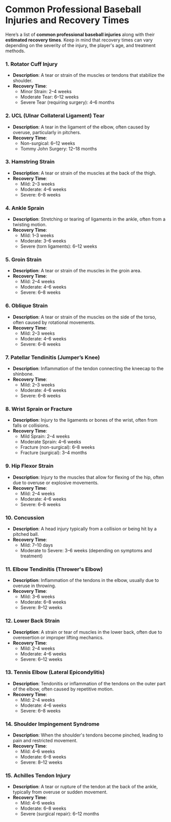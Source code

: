 # Common Professional Baseball Injuries and Recovery Times

Here’s a list of **common professional baseball injuries** along with their **estimated recovery times**. Keep in mind that recovery times can vary depending on the severity of the injury, the player's age, and treatment methods.

### 1. **Rotator Cuff Injury**
   - **Description**: A tear or strain of the muscles or tendons that stabilize the shoulder.
   - **Recovery Time**: 
     - Minor Strain: 2–4 weeks
     - Moderate Tear: 6–12 weeks
     - Severe Tear (requiring surgery): 4–6 months

### 2. **UCL (Ulnar Collateral Ligament) Tear**
   - **Description**: A tear in the ligament of the elbow, often caused by overuse, particularly in pitchers.
   - **Recovery Time**: 
     - Non-surgical: 6–12 weeks
     - Tommy John Surgery: 12–18 months

### 3. **Hamstring Strain**
   - **Description**: A tear or strain of the muscles at the back of the thigh.
   - **Recovery Time**: 
     - Mild: 2–3 weeks
     - Moderate: 4–6 weeks
     - Severe: 6–8 weeks

### 4. **Ankle Sprain**
   - **Description**: Stretching or tearing of ligaments in the ankle, often from a twisting motion.
   - **Recovery Time**: 
     - Mild: 1–3 weeks
     - Moderate: 3–6 weeks
     - Severe (torn ligaments): 6–12 weeks

### 5. **Groin Strain**
   - **Description**: A tear or strain of the muscles in the groin area.
   - **Recovery Time**: 
     - Mild: 2–4 weeks
     - Moderate: 4–6 weeks
     - Severe: 6–8 weeks

### 6. **Oblique Strain**
   - **Description**: A tear or strain of the muscles on the side of the torso, often caused by rotational movements.
   - **Recovery Time**: 
     - Mild: 2–3 weeks
     - Moderate: 4–6 weeks
     - Severe: 6–8 weeks

### 7. **Patellar Tendinitis (Jumper’s Knee)**
   - **Description**: Inflammation of the tendon connecting the kneecap to the shinbone.
   - **Recovery Time**: 
     - Mild: 2–3 weeks
     - Moderate: 4–6 weeks
     - Severe: 6–8 weeks

### 8. **Wrist Sprain or Fracture**
   - **Description**: Injury to the ligaments or bones of the wrist, often from falls or collisions.
   - **Recovery Time**: 
     - Mild Sprain: 2–4 weeks
     - Moderate Sprain: 4–6 weeks
     - Fracture (non-surgical): 6–8 weeks
     - Fracture (surgical): 3–4 months

### 9. **Hip Flexor Strain**
   - **Description**: Injury to the muscles that allow for flexing of the hip, often due to overuse or explosive movements.
   - **Recovery Time**: 
     - Mild: 2–4 weeks
     - Moderate: 4–6 weeks
     - Severe: 6–8 weeks

### 10. **Concussion**
   - **Description**: A head injury typically from a collision or being hit by a pitched ball.
   - **Recovery Time**: 
     - Mild: 7–10 days
     - Moderate to Severe: 3–6 weeks (depending on symptoms and treatment)

### 11. **Elbow Tendinitis (Thrower's Elbow)**
   - **Description**: Inflammation of the tendons in the elbow, usually due to overuse in throwing.
   - **Recovery Time**: 
     - Mild: 3–6 weeks
     - Moderate: 6–8 weeks
     - Severe: 8–12 weeks

### 12. **Lower Back Strain**
   - **Description**: A strain or tear of muscles in the lower back, often due to overexertion or improper lifting mechanics.
   - **Recovery Time**: 
     - Mild: 2–4 weeks
     - Moderate: 4–6 weeks
     - Severe: 6–12 weeks

### 13. **Tennis Elbow (Lateral Epicondylitis)**
   - **Description**: Tendonitis or inflammation of the tendons on the outer part of the elbow, often caused by repetitive motion.
   - **Recovery Time**: 
     - Mild: 2–4 weeks
     - Moderate: 4–6 weeks
     - Severe: 6–8 weeks

### 14. **Shoulder Impingement Syndrome**
   - **Description**: When the shoulder's tendons become pinched, leading to pain and restricted movement.
   - **Recovery Time**: 
     - Mild: 4–6 weeks
     - Moderate: 6–8 weeks
     - Severe: 8–12 weeks

### 15. **Achilles Tendon Injury**
   - **Description**: A tear or rupture of the tendon at the back of the ankle, typically from overuse or sudden movement.
   - **Recovery Time**: 
     - Mild: 4–6 weeks
     - Moderate: 6–8 weeks
     - Severe (surgical repair): 6–12 months
